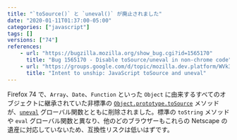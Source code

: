 ```yaml
---
title: "`toSource()` と `uneval()` が廃止されました"
date: "2020-01-11T01:37:00-05:00"
categories: ["javascript"]
tags: []
versions: ["74"]
references:
    - url: "https://bugzilla.mozilla.org/show_bug.cgi?id=1565170"
      title: "Bug 1565170 - Disable toSource/uneval in non-chrome code"
    - url: "https://groups.google.com/d/topic/mozilla.dev.platform/WVk3jvpzsgs/discussion"
      title: "Intent to unship: JavaScript toSource and uneval"
---
```

Firefox 74 で、`Array`、`Date`、`Function` といった `Object` に由来するすべてのオブジェクトに継承されていた非標準の [`Object.prototype.toSource`](https://developer.mozilla.org/docs/Web/JavaScript/Reference/Global_Objects/Object/toSource) メソッドが、[`uneval`](https://developer.mozilla.org/docs/Web/JavaScript/Reference/Global_Objects/uneval) グローバル関数とともに削除されました。標準の `toString` メソッドや `eval` グローバル関数と異なり、他のどのブラウザーもこれらの Netscape の遺産に対応していないため、互換性リスクは低いはずです。
